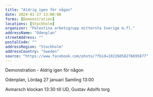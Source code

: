 ```yaml
---
title: "Aldrig igen för någon"
date: 2024-01-27 13:00:00
forms: [Demonstration]
locations: [Stockholm]
organizer: "Palestina arbetsgrupp mittersta Sverige m.fl."
addressName: "Odenplan"
streetAddress: ""
postalCode: ""
addressRegion: "Stockholm"
addressCountry: "Sweden"
source: "https://www.facebook.com/photo/?fbid=10226858276695877"
---
```

Demonstration - Aldrig igen för någon

Odenplan, Lördag 27 januari
Samling 13:00

Avmarsch klockan 13:30 till UD, Gustav Adolfs torg
